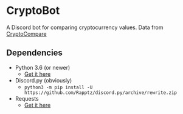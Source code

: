 # CryptoBot
A Discord bot for comparing cryptocurrency values.
Data from [CryptoCompare](https://www.cryptocompare.com/)


## Dependencies
- Python 3.6 (or newer)
    - [Get it here](https://www.python.org/downloads/)
- Discord.py (obviously)
    - `python3 -m pip install -U https://github.com/Rapptz/discord.py/archive/rewrite.zip`
- Requests
    - [Get it here](https://github.com/requests/requests)